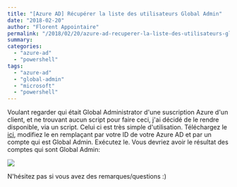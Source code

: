 ```yaml
---
title: "[Azure AD] Récupérer la liste des utilisateurs Global Admin"
date: "2018-02-20"
author: "Florent Appointaire"
permalink: "/2018/02/20/azure-ad-recuperer-la-liste-des-utilisateurs-global-admin"
summary:
categories: 
  - "azure-ad"
  - "powershell"
tags: 
  - "azure-ad"
  - "global-admin"
  - "microsoft"
  - "powershell"
---
```

Voulant regarder qui était Global Administrator d'une suscription Azure d'un client, et ne trouvant aucun script pour faire ceci, j'ai décidé de le rendre disponible, via un script. Celui ci est très simple d'utilisation. Téléchargez le [ici](https://gallery.technet.microsoft.com/Get-Azure-Active-Directory-96ea13f7), modifiez le en remplaçant par votre ID de votre Azure AD et par un compte qui est Global Admin. Exécutez le. Vous devriez avoir le résultat des comptes qui sont Global Admin:

[![](https://cloudyjourney.fr/wp-content/uploads/2018/02/Script.png)](https://cloudyjourney.fr/wp-content/uploads/2018/02/Script.png)

N'hésitez pas si vous avez des remarques/questions :)
